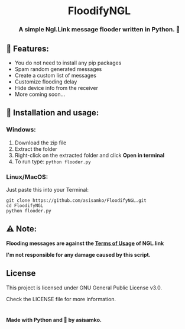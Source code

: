 <h1 align="center">FloodifyNGL</h1>
<h3 align="center">A simple Ngl.Link message flooder written in Python. 💌</h3>

## 👀 Features:
- You do not need to install any pip packages
- Spam random generated messages
- Create a custom list of messages
- Customize flooding delay
- Hide device info from the receiver
- More coming soon...

## 💾 Installation and usage:

### Windows:
1. Download the zip file
2. Extract the folder
3. Right-click on the extracted folder and click **Open in terminal**
4. To run type: ```python flooder.py```

### Linux/MacOS:
Just paste this into your Terminal:
```
git clone https://github.com/asisamko/FloodifyNGL.git
cd FloodifyNGL
python flooder.py
```

## ⚠️ Note:
**Flooding messages are against the [Terms of Usage]([https://link-url-here.org](https://ngl.link/terms-of-service)) of NGL.link**

**I'm not responsible for any damage caused by this script.**

## License
This project is licensed under GNU General Public License v3.0.

Check the LICENSE file for more information.


#
**Made with Python and 💖 by asisamko.**
